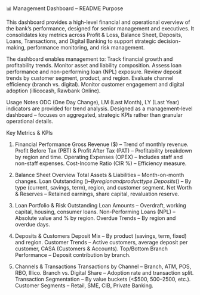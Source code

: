 📊 Management Dashboard – README
Purpose

This dashboard provides a high-level financial and operational overview of the bank’s performance, designed for senior management and executives.
It consolidates key metrics across Profit & Loss, Balance Sheet, Deposits, Loans, Transactions, and Digital Banking to support strategic decision-making, performance monitoring, and risk management.

The dashboard enables management to:
Track financial growth and profitability trends.
Monitor asset and liability composition.
Assess loan performance and non-performing loan (NPL) exposure.
Review deposit trends by customer segment, product, and region.
Evaluate channel efficiency (branch vs. digital).
Monitor customer engagement and digital adoption (illicocash, Rawbank Online).

Usage Notes
ODC (One Day Change), LM (Last Month), LY (Last Year) indicators are provided for trend analysis.
Designed as a management-level dashboard – focuses on aggregated, strategic KPIs rather than granular operational details.

Key Metrics & KPIs
1. Financial Performance
Gross Revenue ($) – Trend of monthly revenue.
Profit Before Tax (PBT) & Profit After Tax (PAT) – Profitability breakdown by region and time.
Operating Expenses (OPEX) – Includes staff and non-staff expenses.
Cost-Income Ratio (CIR %) – Efficiency measure.

2. Balance Sheet Overview
Total Assets & Liabilities – Month-on-month changes.
Loan Outstanding ($) – By region and product type.
Deposits ($) – By type (current, savings, term), region, and customer segment.
Net Worth & Reserves – Retained earnings, share capital, revaluation reserve.

3. Loan Portfolio & Risk
Outstanding Loan Amounts – Overdraft, working capital, housing, consumer loans.
Non-Performing Loans (NPL) – Absolute value and % by region.
Overdue Trends – By region and overdue days.

4. Deposits & Customers
Deposit Mix – By product (savings, term, fixed) and region.
Customer Trends – Active customers, average deposit per customer, CASA (Customers & Accounts).
Top/Bottom Branch Performance – Deposit contribution by branch.

5. Channels & Transactions
Transactions by Channel – Branch, ATM, POS, RBO, Illico.
Branch vs. Digital Share – Adoption rate and transaction split.
Transaction Segmentation – By value buckets (<$500, $500–$2500, etc.).
Customer Segments – Retail, SME, CIB, Private Banking.

